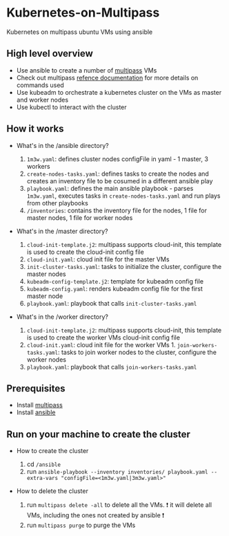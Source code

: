 # Kubernetes-on-Multipass
Kubernetes on multipass ubuntu VMs using ansible

## High level overview
- Use ansible to create a number of [multipass](https://multipass.run/) VMs
- Check out multipass [refence documentation](https://multipass.run/docs/reference) for more details on commands used
- Use kubeadm to orchestrate a kubernetes cluster on the VMs as master and worker nodes
- Use kubectl to interact with the cluster

## How it works
- What's in the /ansible directory?
    1. `1m3w.yaml`: defines cluster nodes configFile in yaml - 1 master, 3 workers
    1. `create-nodes-tasks.yaml`: defines tasks to create the nodes and creates an inventory file to be cosumed in a different ansible play
    1. `playbook.yaml`: defines the main ansible playbook - parses `1m3w.yaml`, executes tasks in `create-nodes-tasks.yaml` and run plays from other playbooks
    1. `/inventories`: contains the inventory file for the nodes, 1 file for master nodes, 1 file for worker nodes

- What's in the /master directory?
    1. `cloud-init-template.j2`: multipass supports cloud-init, this template is used to create the cloud-init config file
    1. `cloud-init.yaml`: cloud init file for the master VMs
    1. `init-cluster-tasks.yaml`: tasks to initialize the cluster, configure the master nodes
    1. `kubeadm-config-template.j2`: template for kubeadm config file
    1. `kubeadm-config.yaml`: renders kubeadm config file for the first master node
    1. `playbook.yaml`: playbook that calls `init-cluster-tasks.yaml`

- What's in the /worker directory?
    1. `cloud-init-template.j2`: multipass supports cloud-init, this template is used to create the worker VMs cloud-init config file
    1. `cloud-init.yaml`: cloud init file for the worker VMs    1. `join-workers-tasks.yaml`: tasks to join worker nodes to the cluster, configure the worker nodes
    1. `playbook.yaml`: playbook that calls `join-workers-tasks.yaml`


## Prerequisites
- Install [multipass](https://multipass.run/)
- Install [ansible](https://docs.ansible.com/ansible/latest/installation_guide/intro_installation.html)

## Run on your machine to create the cluster

- How to create the cluster
    1. cd `/ansible`
    1. run `ansible-playbook --inventory inventories/ playbook.yaml --extra-vars "configFile=<1m3w.yaml|3m3w.yaml>"`

- How to delete the cluster
    1. run `multipass delete -all` to delete all the VMs. ❗ it will delete all VMs, including the ones not created by ansible ❗
    1. run `multipass purge` to purge the VMs
